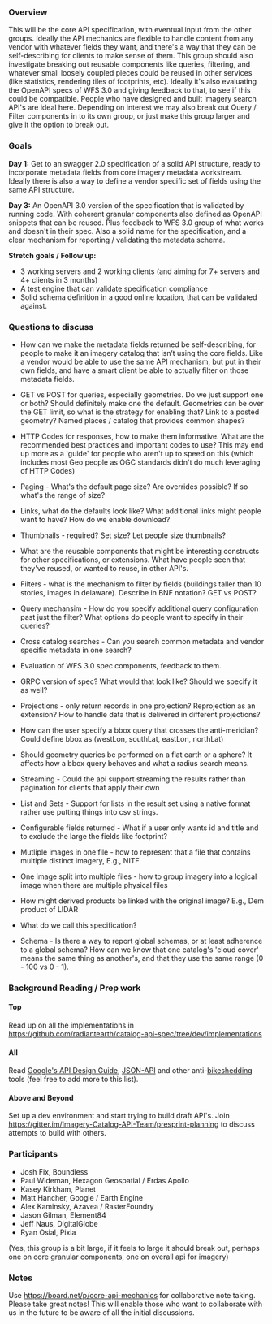 ### Overview

This will be the core API specification, with eventual input from the other groups. Ideally the API mechanics are 
flexible to handle content from any vendor with whatever fields they want, and there's a way that they can be 
self-describing for clients to make sense of them. This group should also investigate breaking out reusable components 
like queries, filtering, and whatever small loosely coupled pieces could be reused in other services (like statistics, 
rendering tiles of footprints, etc). Ideally it's also evaluating the OpenAPI specs of WFS 3.0 and giving feedback to 
that, to see if this could be compatible. People who have designed and built imagery search API's are ideal here. 
Depending on interest we may also break out Query / Filter components in to its own group, or just make this group larger 
and give it the option to break out.

 
### Goals

**Day 1:** Get to an swagger 2.0 specification of a solid API structure, ready to incorporate metadata fields from core imagery 
metadata workstream. Ideally there is also a way to define a vendor specific set of fields using the same API structure.

**Day 3:** An OpenAPI 3.0 version of the specification that is validated by running code. With coherent granular components 
also defined as OpenAPI snippets that can be reused. Plus feedback to WFS 3.0 group of what works and doesn't in their spec. Also a solid name for the specification, and a clear mechanism for reporting / validating the metadata schema.

**Stretch goals / Follow up:** 
* 3 working servers and 2 working clients (and aiming for 7+ servers and 4+ clients in 3 months)
* A test engine that can validate specification compliance
* Solid schema definition in a good online location, that can be validated against.

 
### Questions to discuss

* How can we make the metadata fields returned be self-describing, for people to make it an imagery catalog that 
isn’t using the core fields. Like a vendor would be able to use the same API mechanism, but put in their own fields, and have
a smart client be able to actually filter on those metadata fields.

* GET vs POST for queries, especially geometries. Do we just support one or both? Should definitely make one the default. 
Geometries can be over the GET limit, so what is the strategy for enabling that? Link to a posted geometry? Named places / catalog that provides common shapes?

* HTTP Codes for responses, how to make them informative. What are the recommended best practices and important codes to use?
This may end up more as a 'guide' for people who aren't up to speed on this (which includes most Geo people as OGC standards
didn't do much leveraging of HTTP Codes)

* Paging - What's the default page size? Are overrides possible? If so what's the range of size?

* Links, what do the defaults look like? What additional links might people want to have? How do we enable download?

* Thumbnails - required? Set size? Let people size thumbnails? 

* What are the reusable components that might be interesting constructs for other specifications, or extensions. What have 
people seen that they've reused, or wanted to reuse, in other API's.

* Filters - what is the mechanism to filter by fields (buildings taller than 10 stories, images in delaware). 
Describe in BNF notation? GET vs POST? 

* Query mechansim - How do you specify additional query configuration past just the filter? What options do people want to specify in their queries?

* Cross catalog searches - Can you search common metadata and vendor specific metadata in one search? 

* Evaluation of WFS 3.0 spec components, feedback to them.

* GRPC version of spec? What would that look like? Should we specify it as well?

* Projections - only return records in one projection? Reprojection as an extension? How to handle data that is delivered in different projections?

* How can the user specify a bbox query that crosses the anti-meridian?  Could define bbox as (westLon, southLat, eastLon, northLat)

* Should geometry queries be performed on a flat earth or a sphere? It affects how a bbox query behaves and what a radius search means.

* Streaming - Could the api support streaming the results rather than pagination for clients that apply their own 

* List and Sets - Support for lists in the result set using a native format rather use putting things into csv strings.

* Configurable fields returned -  What if a user only wants id and title and to exclude the large the fields like footprint?

* Mutliple images in one file - how to represent that a file that contains multiple distinct imagery, E.g., NITF

* One image split into multiple files  - how to group imagery into a logical image when there are multiple physical files

* How might derived products be linked with the original image?  E.g., Dem product of LIDAR

* What do we call this specification? 

* Schema - Is there a way to report global schemas, or at least adherence to a global schema? How can we know that one catalog's 'cloud cover' means the same thing as another's, and that they use the same range (0 - 100 vs 0 - 1). 
 
### Background Reading / Prep work
 
#### Top
Read up on all the implementations in <https://github.com/radiantearth/catalog-api-spec/tree/dev/implementations>

#### All
Read [Google's API Design Guide](https://cloud.google.com/apis/design/), [JSON-API](http://jsonapi.org/) and other anti-[bikeshedding](http://bikeshed.org/) tools (feel free to add more to this list).

#### Above and Beyond
Set up a dev environment and start trying to build draft API's. Join <https://gitter.im/Imagery-Catalog-API-Team/presprint-planning> 
to discuss attempts to build with others.

 
### Participants
* Josh Fix, Boundless
* Paul Wideman, Hexagon Geospatial / Erdas Apollo
* Kasey Kirkham, Planet
* Matt Hancher, Google / Earth Engine
* Alex Kaminsky, Azavea / RasterFoundry
* Jason Gilman, Element84
* Jeff Naus, DigitalGlobe
* Ryan Osial, Pixia


(Yes, this group is a bit large, if it feels to large it should break out, perhaps one on core granular components, one on overall api for imagery)
 
### Notes 
Use https://board.net/p/core-api-mechanics for collaborative note taking. Please take great notes! This will enable those who want to collaborate with us in the future to be aware of all the initial discussions.

